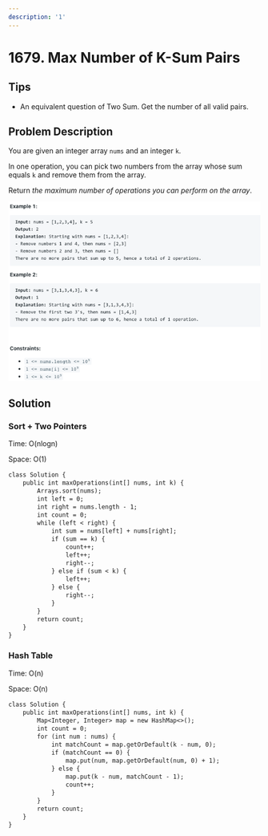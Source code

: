 ```yaml
---
description: '1'
---
```


# 1679. Max Number of K-Sum Pairs

## Tips

* An equivalent question of Two Sum. Get the number of all valid pairs.

## Problem Description

You are given an integer array `nums` and an integer `k`.

In one operation, you can pick two numbers from the array whose sum equals `k` and remove them from the array.

Return _the maximum number of operations you can perform on the array_.

![](../.gitbook/assets/image%20%2814%29.png)

## Solution

### Sort + Two Pointers

Time: O\(nlogn\)

Space: O\(1\)

```text
class Solution {
    public int maxOperations(int[] nums, int k) {
        Arrays.sort(nums);
        int left = 0;
        int right = nums.length - 1;
        int count = 0;
        while (left < right) {
            int sum = nums[left] + nums[right];
            if (sum == k) {
                count++;
                left++;
                right--;
            } else if (sum < k) {
                left++;
            } else {
                right--;
            }
        }
        return count;
    }
}
```

### Hash Table

Time: O\(n\)

Space: O\(n\)

```text
class Solution {
    public int maxOperations(int[] nums, int k) {
        Map<Integer, Integer> map = new HashMap<>();
        int count = 0;
        for (int num : nums) {
            int matchCount = map.getOrDefault(k - num, 0);
            if (matchCount == 0) {
                map.put(num, map.getOrDefault(num, 0) + 1);
            } else {
                map.put(k - num, matchCount - 1);
                count++;
            }
        }
        return count;
    }
}
```

